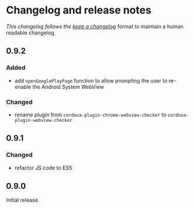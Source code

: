 # Changelog and release notes

_This changelog follows the [keep a changelog][1]_ format to maintain a human readable changelog.


## 0.9.2

### Added

- add `openGooglePlayPage` function to allow prompting the user to re-enable the Android System WebView

### Changed

- rename plugin from `cordova-plugin-chrome-webview-checker` to `cordova-plugin-webview-checker`

## 0.9.1

### Changed

- refactor JS code to ES5

## 0.9.0

Initial release.

[1]: http://keepachangelog.com/en/1.0.0/